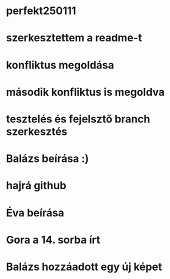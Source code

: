 # perfekt250111
# szerkesztettem a readme-t
# konfliktus megoldása
# második konfliktus is megoldva
# tesztelés és fejelsztő branch szerkesztés 
# Balázs beírása :)
# hajrá github


# Éva beírása







# Gora a 14. sorba írt
# Balázs hozzáadott egy új képet
